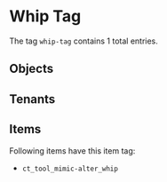 # Whip Tag

The tag `whip-tag` contains 1 total entries.

## Objects

## Tenants

## Items

Following items have this item tag:

- `ct_tool_mimic-alter_whip`

